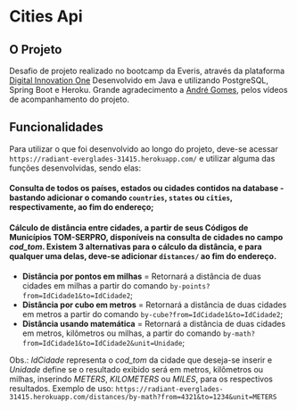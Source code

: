 # Cities Api
## O Projeto
Desafio de projeto realizado no bootcamp da Everis, através da plataforma [Digital Innovation One](https://digitalinnovation.one/)
Desenvolvido em Java e utilizando PostgreSQL, Spring Boot e Heroku. 
Grande agradecimento a [André Gomes](https://github.com/andrelugomes/), pelos vídeos de acompanhamento do projeto.

## Funcionalidades

Para utilizar o que foi desenvolvido ao longo do projeto, deve-se acessar `https://radiant-everglades-31415.herokuapp.com/` e utilizar alguma das funções desenvolvidas,
sendo elas:
#### Consulta de todos os países, estados ou cidades contidos na database - bastando adicionar o comando `countries`, `states` ou `cities`, respectivamente, ao fim do endereço;
#### Cálculo de distância entre cidades, a partir de seus Códigos de Municípios TOM-SERPRO, disponíveis na consulta de cidades no campo *cod_tom*. Existem 3 alternativas para o cálculo da distância, e para qualquer uma delas, deve-se adicionar `distances/` ao fim do endereço.
- **Distância por pontos em milhas** = Retornará a distância de duas cidades em milhas a partir do comando `by-points?from=IdCidade1&to=IdCidade2`;
- **Distância por cubo em metros** = Retornará a distância de duas cidades em metros a partir do comando `by-cube?from=IdCidade1&to=IdCidade2`;
- **Distância usando matemática** = Retornará a distância de duas cidades em metros, kilômetros ou milhas, a partir do comando `by-math?from=IdCidade1&to=IdCidade2&unit=Unidade`;

Obs.: *IdCidade* representa o *cod_tom* da cidade que deseja-se inserir e *Unidade* define se o resultado exibido será em metros, kilômetros ou milhas, inserindo *METERS*,
*KILOMETERS* ou *MILES*, para os respectivos resultados.
Exemplo de uso: `https://radiant-everglades-31415.herokuapp.com/distances/by-math?from=4321&to=1234&unit=METERS`
